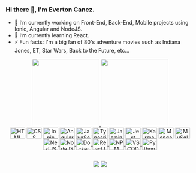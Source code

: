 ### Hi there 👋, I'm Everton Canez.

- 🔭 I’m currently working on Front-End, Back-End, Mobile projects using Ionic, Angular and NodeJS.
- 🌱 I’m currently learning React.
- ⚡ Fun facts: I'm a big fan of 80's adventure movies such as Indiana Jones, ET, Star Wars, Back to the Future, etc...

<div align="center">
  <a href="https://github.com/notreniev">
  <img height="180em" src="https://github-readme-stats.vercel.app/api?username=notreniev&show_icons=true&theme=dracula&include_all_commits=true&count_private=true"/>
  <img height="180em" src="https://github-readme-stats.vercel.app/api/top-langs/?username=notreniev&layout=compact&langs_count=7&theme=dracula"/>
</div>
<div align="center">
  <img align="center" alt="HTML" title="HTML" height="30" width="40" src="https://cdn.jsdelivr.net/gh/devicons/devicon/icons/html5/html5-original.svg" />
  
  <img align="center" alt="CSS" title="CSS" height="30" width="40"  src="https://cdn.jsdelivr.net/gh/devicons/devicon/icons/css3/css3-original.svg" />
  
  <img align="center" alt="Ionic" title="Ionic" height="30" width="40" src="https://cdn.jsdelivr.net/gh/devicons/devicon/icons/ionic/ionic-original.svg" />
  
  <img align="center" alt="Angular+" title="Angular+" height="30" width="40" src="https://cdn.jsdelivr.net/gh/devicons/devicon/icons/angularjs/angularjs-original.svg" />
  
  <img align="center" alt="JavaScript" title="JavaScript" height="30" width="40" src="https://cdn.jsdelivr.net/gh/devicons/devicon/icons/javascript/javascript-original.svg" />  
  
  <img align="center" alt="Typesript" title="Typesript" height="30" width="40" src="https://cdn.jsdelivr.net/gh/devicons/devicon/icons/typescript/typescript-original.svg" />
  
  <img align="center" alt="Jasmine" title="Jasmine" height="30" width="40" src="https://cdn.jsdelivr.net/gh/devicons/devicon/icons/jasmine/jasmine-plain.svg" />
  
  <img align="center" alt="Jest" title="Jest" height="30" width="40" src="https://cdn.jsdelivr.net/gh/devicons/devicon/icons/jest/jest-plain.svg" />

  <img align="center" alt="Karma" title="Karma" height="30" width="40" src="https://cdn.jsdelivr.net/gh/devicons/devicon/icons/karma/karma-original.svg" />

  <img align="center" alt="MongoDB" title="MongoDB" height="30" width="40" src="https://cdn.jsdelivr.net/gh/devicons/devicon/icons/mongodb/mongodb-original.svg" />

  <img align="center" alt="MySql" title="MySql" height="30" width="40" src="https://cdn.jsdelivr.net/gh/devicons/devicon/icons/mysql/mysql-original.svg" />

  <img align="center" alt="NestJS" title="NestJS" height="30" width="40" src="https://nestjs.com/img/logo-small.svg" />

  <img align="center" alt="NodeJS" title="NodeJS" height="30" width="40" src="https://cdn.jsdelivr.net/gh/devicons/devicon/icons/nodejs/nodejs-original.svg" />

  <img align="center" alt="Docker" title="Docker" height="30" width="40"  src="https://cdn.jsdelivr.net/gh/devicons/devicon/icons/docker/docker-original.svg" />
    
  <img align="center" alt="ReactJS" title="ReactJS" height="30" width="40" src="https://cdn.jsdelivr.net/gh/devicons/devicon/icons/react/react-original.svg" />
  
  <img align="center" alt="NPM" title="NPM" height="30" width="40" src="https://cdn.jsdelivr.net/gh/devicons/devicon/icons/npm/npm-original-wordmark.svg" />
  
<img align="center" alt="VSCODE" title="VSCODE" height="30" width="40" src="https://cdn.jsdelivr.net/gh/devicons/devicon/icons/vscode/vscode-original.svg" />

<img align="center" alt="Python" title="Python" height="30" width="40" src="https://cdn.jsdelivr.net/npm/@programming-languages-logos/python@0.0.0/python.png" />
  
</div>
  
##

<div align="center">
  <a href = "mailto:everton.canez@gmail.com"><img src="https://img.shields.io/badge/-Gmail-%23333?style=for-the-badge&logo=gmail&logoColor=white" target="_blank"></a>
  <a href="https://www.linkedin.com/in/everton-canez" target="_blank"><img src="https://img.shields.io/badge/-LinkedIn-%230077B5?style=for-the-badge&logo=linkedin&logoColor=white" target="_blank"></a>  
</div>

